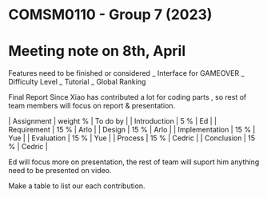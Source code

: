 # COMSM0110 - Group 7 (2023)

# Meeting note on 8th, April

Features need to be finished or considered
_ Interface for GAMEOVER
_ Difficulty Level
_ Tutorial
_ Global Ranking

Final Report
Since Xiao has contributed a lot for coding parts , so rest of team members will focus on report & presentation.

| Assignment | weight % | To do by |
| Introduction | 5 % | Ed |
| Requirement | 15 % | Arlo |
| Design | 15 % | Arlo |
| Implementation | 15 % | Yue |
| Evaluation | 15 % | Yue |
| Process | 15 % | Cedric |
| Conclusion | 15 % | Cedric |

Ed will focus more on presentation, the rest of team will suport him anything need to be presented on video.

Make a table to list our each contribution.
